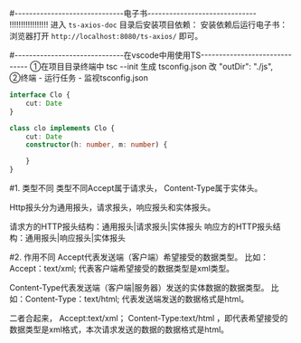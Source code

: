 #------------------------------电子书------------------------------ !!!!!!!!!!!!!!!!!
进入 `ts-axios-doc` 目录后安装项目依赖：
安装依赖后运行电子书：
浏览器打开 `http://localhost:8080/ts-axios/` 即可。


#------------------------------在vscode中用使用TS------------------------------
①在项目目录终端中 tsc --init 生成 tsconfig.json  改 "outDir": "./js",  
②终端 - 运行任务 - 监视tsconfig.json

```typescript
interface Clo {
    cut: Date
}

class clo implements Clo {
    cut: Date
    constructor(h: number, m: number) {

    }
}
```

#1. 类型不同
类型不同Accept属于请求头， Content-Type属于实体头。

Http报头分为通用报头，请求报头，响应报头和实体报头。

请求方的HTTP报头结构：通用报头|请求报头|实体报头
响应方的HTTP报头结构：通用报头|响应报头|实体报头

#2. 作用不同
Accept代表发送端（客户端）希望接受的数据类型。 比如：Accept：text/xml; 代表客户端希望接受的数据类型是xml类型。

Content-Type代表发送端（客户端|服务器）发送的实体数据的数据类型。 比如：Content-Type：text/html; 代表发送端发送的数据格式是html。

二者合起来， Accept:text/xml； Content-Type:text/html ，即代表希望接受的数据类型是xml格式，本次请求发送的数据的数据格式是html。
